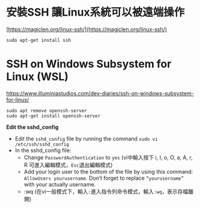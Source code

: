 # 安裝SSH 讓Linux系統可以被遠端操作  

[https://magiclen.org/linux-ssh/](https://magiclen.org/linux-ssh/)  

    sudo apt-get install ssh  


# SSH on Windows Subsystem for Linux (WSL)
https://www.illuminiastudios.com/dev-diaries/ssh-on-windows-subsystem-for-linux/

    sudo apt remove openssh-server
    sudo apt-get install openssh-server

**Edit the sshd_config**  

- Edit the `sshd_config` file by running the command `sudo vi /etc/ssh/sshd_config`  
- In the sshd_config file:  
    - Change `PasswordAuthentication` to `yes` (vi中輸入按下 i, I, o, O, a, A, r, R 可進入編輯模式，`Esc`退出編輯模式)  
    - Add your login user to the bottom of the file by using this command: `AllowUsers yourusername`. Don’t forget to replace `“yourusername”` with your actually username.  
    - :wq (在vi一般模式下，輸入`:`進入指令列命令模式，輸入`:wq`，表示存檔離開)  

